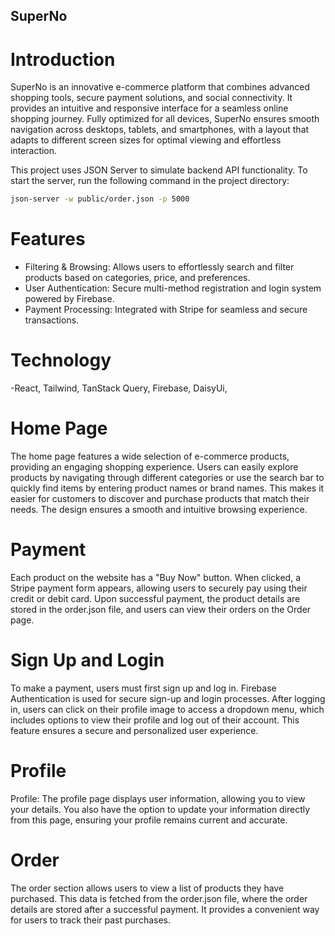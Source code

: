 ## SuperNo

# Introduction

SuperNo is an innovative e-commerce platform that combines advanced shopping tools, secure payment solutions, and social connectivity. It provides an intuitive and responsive interface for a seamless online shopping journey. Fully optimized for all devices, SuperNo ensures smooth navigation across desktops, tablets, and smartphones, with a layout that adapts to different screen sizes for optimal viewing and effortless interaction.

This project uses JSON Server to simulate backend API functionality. To start the server, run the following command in the project directory:

```bash
json-server -w public/order.json -p 5000
```

# Features

- Filtering & Browsing: Allows users to effortlessly search and filter products based on categories, price, and preferences.
- User Authentication: Secure multi-method registration and login system powered by Firebase.
- Payment Processing: Integrated with Stripe for seamless and secure transactions.

# Technology

-React, Tailwind, TanStack Query, Firebase, DaisyUi,

# Home Page

The home page features a wide selection of e-commerce products, providing an engaging shopping experience. Users can easily explore products by navigating through different categories or use the search bar to quickly find items by entering product names or brand names. This makes it easier for customers to discover and purchase products that match their needs. The design ensures a smooth and intuitive browsing experience.

# Payment

Each product on the website has a "Buy Now" button. When clicked, a Stripe payment form appears, allowing users to securely pay using their credit or debit card. Upon successful payment, the product details are stored in the order.json file, and users can view their orders on the Order page.

# Sign Up and Login

To make a payment, users must first sign up and log in. Firebase Authentication is used for secure sign-up and login processes. After logging in, users can click on their profile image to access a dropdown menu, which includes options to view their profile and log out of their account. This feature ensures a secure and personalized user experience.

# Profile

Profile: The profile page displays user information, allowing you to view your details. You also have the option to update your information directly from this page, ensuring your profile remains current and accurate.

# Order

The order section allows users to view a list of products they have purchased. This data is fetched from the order.json file, where the order details are stored after a successful payment. It provides a convenient way for users to track their past purchases.
